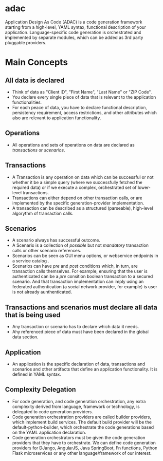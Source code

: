 # adac
Application Design As Code (ADAC) is a code generation framework starting from a high-level, YAML syntax, functional description of your application. Language-specific code generation is orchestrated and implemented by separate modules, which can be added as 3rd party pluggable providers.

# Main Concepts

## All data is declared
* Think of data as "Client ID", "First Name", "Last Name" or "ZIP Code".
* You declare every single piece of data that is relevant to the application functionalities.
* For each peace of data, you have to declare functional description, persistency requirement, access restrictions, and other attributes which also are relevant to application functionality.
## Operations
* All operations and sets of operations on data are declared as *transactions* or *scenarios*.
## Transactions
* A Transaction is any operation on data which can be successful or not whether it be a simple query (where we successfully fetched the required data) or if we execute a complex, orchestrated set of lower-level transactions. 
* Transactions can either depend on other transaction calls, or are implemented by the specific generation-provider implementation.
* A transaction can be described as a structured (parseable), high-level algorythm of transaction calls.
## Scenarios
* A scenario always has successful outcome.
* A Scenario is a collection of *possible* but not *mandatory* transaction calls or other scenario references.
* Scenarios can be seen as GUI menu options, or webservice endpoints in a service catalog .
* Scenarios can have *pre* and *post* conditions which, in turn, are transaction calls themselves. For example, ensuring that the user is authenticated can be a *pre* consition boolean transaction to a secured scenario. And that transaction implementation can imply using an federated authentication (a social network provider, for example) is user is not already aunthenticated. 
## Transactions and scenarios must declare all data that is being used
* Any transaction or scenario has to declare which data it needs.
* Ahy referenced piece of data must have been declared in the global data section.
## Application
* An application is the specific declaration of data, transactions and scenarios and other artifacts that define an application functionality. It is defined in YAML syntax. 
## Complexity Delegation
* For code generation, and code generation orchestration, any extra complexity derived from language, framework or technology, is delegated to code generation providers.
* Code generation orchestration providers are called builder providers, which implement build services. The default build provider will be the default-python-builder, which orchestrate the code generations based on the YAML application declaration. 
* Code generation orchestrators must be given the code generation providers that they have to orchestrate. We can define code generation providers for DJango, AngularJS, Java SpringBoot, Fn functions, Python Flask microservices or any other language/framework of our interest. 
